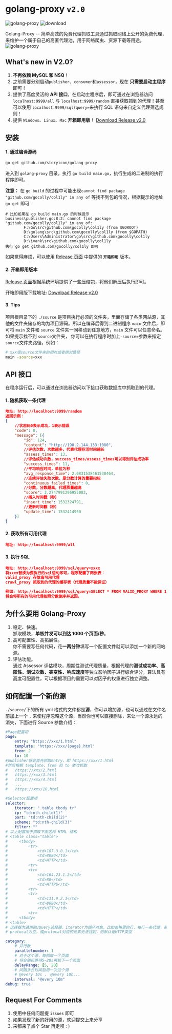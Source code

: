 # golang-proxy `v2.0`

![golang-proxy](https://img.shields.io/teamcity/codebetter/bt428.svg)
![download](https://img.shields.io/eclipse-marketplace/dt/notepad4e.svg)

Golang-Proxy -- 简单高效的免费代理抓取工具通过抓取网络上公开的免费代理，来维护一个属于自己的高匿代理池，用于网络爬虫、资源下载等用途。
![golang-proxy](https://raw.githubusercontent.com/parnurzeal/gorequest/gh-pages/images/Gopher_GoRequest_400x300.jpg)

## What's new in V2.0?

1.  **不再依赖 MySQL 和 NSQ**！
2.  之前需要分别启动`publisher`、`consumer`和`assessor`，现在 **只需要启动主程序** 即可！
3.  提供了高度灵活的 **API 接口**，在启动主程序后，即可通过在浏览器访问`localhost:9999/all` 与 `localhost:9999/random` 直接获取抓到的代理！甚至可以使用 `localhost:9999/sql?query=`来执行 SQL 语句来自定义代理筛选规则！
4.  提供 `Windows`、`Linux`、`Mac` **开箱即用版**！
    [Download Release v2.0](https://github.com/storyicon/golang-proxy/releases/)

## 安装

#### 1. 通过编译源码

```bash
go get github.com/storyicon/golang-proxy
```

进入到 `golang-proxy` 目录，执行 `go build main.go`，执行生成的二进制的执行程序即可。

**注意：**
在 `go build` 的过程中可能出现`cannot find package "github.com/gocolly/col1ly" in any of` 等找不到包的情况，根据提示的地址 `go get` 即可

```
# 比如如果在 go build main.go 的时候提示
business\publisher.go:8:2: cannot find package "github.com/gocolly/col1ly" in any of:
        F:\Go\src\github.com\gocolly\col1ly (from $GOROOT)
        D:\golang\src\github.com\gocolly\col1ly (from $GOPATH)
        C:\Users\Administrator\go\src\github.com\gocolly\col1ly
        D:\ivank\src\github.com\gocolly\col1ly
执行 go get github.com/gocolly/col1ly 即可
```

如果觉得麻烦，可以使用 [Release 页面](https://github.com/storyicon/golang-proxy/releases/) 中提供的 **`开箱即用`** 版本。

#### 2. 开箱即用版本

[Release 页面](https://github.com/storyicon/golang-proxy/releases/)根据系统环境提供了一些压缩包，将他们解压后执行即可。

开箱即用版下载地址: [Download Release v2.0](https://github.com/storyicon/golang-proxy/releases/)

#### 3. Tips

项目根目录下的 `./source` 是项目执行必须的文件夹，里面存储了各类网站源，其他的文件夹储存的均为项目源码。所以在编译后得到二进制程序 `main` 文件后，即可将 `main` 文件和 `source` 文件夹一同移动到任意地方，`main` 文件可以任意命名。  
如果提示找不到 `source`文件夹， 你可以在执行程序时加上`-source=`参数来指定`source`文件夹路径，例如：

```bash
# xxx填source文件夹的相对或者绝对路径
main -source=xxx
```

## API 接口

在程序运行后，可以通过在浏览器访问以下接口获取数据库中抓取到的代理。

#### 1. 随机获取一条代理

```json
地址: http://localhost:9999/random
返回示例：
{
    //状态码0表示成功，1表示错误
	"code": 0,
	"message": [{
		"id": 124,
		"content": "http://190.2.144.133:1080",
		//评估次数，次数越多，代表代理存活时间越长
		"assess_times": 13,
		//评估成功次数，success_times/assess_times可以得到评估成功率
		"success_times": 11,
		//平均响应时间，单位为秒
		"avg_response_time": 2.0831538461538464,
		//连续评估失败次数，是分数计算的重要指标
		"continuous_failed_times": 0,
		//分数，分数越高，代理质量越高
		"score": 3.2747991296955083,
		//插入时间戳（秒）
		"insert_time": 1532324791,
		//更新时间戳（秒）
		"update_time": 1532414960
	}]
}
```

#### 2. 获取所有可用代理

```json
地址: http://localhost:9999/all
```

#### 3. 执行 SQL

```json
地址: http://localhost:9999/sql/query=xxxx
将xxxx替换为要执行的sql语句即可，程序配置了两张表：
valid_proxy 存放高可用代理
crawl_proxy 抓取到的代理的缓存表（代理质量不能保证）

例如: http://localhost:9999/sql/query=SELECT * FROM VALID_PROXY WHERE 1 ORDER BY SCORE DESC
将会将所有的可用代理按照分数倒序并返回。
```

## 为什么要用 Golang-Proxy

1.  稳定、快速。  
    抓取模块，**单核并发可以到达 1000 个页面/秒**。
2.  高可配置性、高拓展性。  
    你不需要写任何代码，花**一两分钟**填写一个配置文件就可以添加一个新的网站源。
3.  评估功能。  
    通过 Assessor 评估模块，周期性测试代理质量，根据代理的**测试成功率、高匿性、测试次数、突变性、响应速度**等独立影响因子进行综合评分，算法具有高度可配置性，可以根据项目的需要可以对因子的权重进行独立调整。

## 如何配置一个新的源

`./source/`下的所有 yml 格式的文件都是**源**，你可以增加源，也可以通过在文件名前加上一个 **`.`** 来使程序忽略这个源，当然你也可以直接删除，来让一个源永远的消失，下面进行 Source 参数介绍：

```yml
#Page配置项
page:
    entry: "https://xxx/1.html"
    template: "https://xxx/{page}.html"
    from: 2
    to: 10
#publisher将会首先抓取entry，即 https://xxx/1.html
#然后根据 template、from 和 to 依次抓取
#　　https://xxx/2.html
#　　https://xxx/3.html
#　　https://xxx/4.html
#　　...
#　　https://xxx/10.html
```

```yml
#Selector配置项
selector:
    iterator: ".table tbody tr"
    ip: "td:nth-child(1)"
    port: "td:nth-child(2)"
    scheme: "td:nth-child(3)"
    filter: ""
# 以上配置用于抓取下面这种 HTML 结构
# <table class="table">
#     <tbody>
#         <tr>
#             <td>187.3.0.1</td>
#             <td>8080</td>
#             <td>HTTP</td>
#         <tr>
#         <tr>
#             <td>164.23.1.2</td>
#             <td>80</td>
#             <td>HTTPS</td>
#         <tr>
#         <tr>
#             <td>131.9.2.3</td>
#             <td>8080</td>
#             <td>HTTP</td>
#         <tr>
#     <tbody>
# <table>
# 选择器为通用的JQuery选择器，iterator为循环对象，比如表格里的行，每行一条代理，那这个行的选择器就是iterator，而ip、port、protocal则是在iterator选择器的基础上进行子元素的查找。
# protocal为空，或protocal对应的元素无法找到，则默认是HTTP类型
```

```yml
category:
    # 并行数
    parallelnumber: 1
    # 对于这个源，每抓取一个页面
    # 将会随机等待5~20s再抓下一个页面
    delayRange: [5, 20]
    # 间隔多长时间启用一次这个源
    # @every 10s ， @every 10h...
    interval: "@every 10m"
debug: true
```

## Request For Comments

1.  使用中任何问题提 `issues` 即可
2.  如果发现了新的好用的源，欢迎提交上来分享
3.  来都来了点个 Star 再走呗 : )
